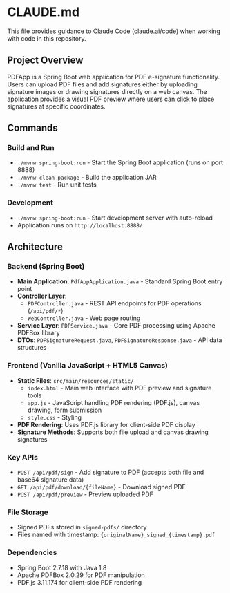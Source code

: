 # CLAUDE.md

This file provides guidance to Claude Code (claude.ai/code) when working with code in this repository.

## Project Overview

PDFApp is a Spring Boot web application for PDF e-signature functionality. Users can upload PDF files and add signatures either by uploading signature images or drawing signatures directly on a web canvas. The application provides a visual PDF preview where users can click to place signatures at specific coordinates.

## Commands

### Build and Run
- `./mvnw spring-boot:run` - Start the Spring Boot application (runs on port 8888)
- `./mvnw clean package` - Build the application JAR
- `./mvnw test` - Run unit tests

### Development
- `./mvnw spring-boot:run` - Start development server with auto-reload
- Application runs on `http://localhost:8888/`

## Architecture

### Backend (Spring Boot)
- **Main Application**: `PdfAppApplication.java` - Standard Spring Boot entry point
- **Controller Layer**: 
  - `PDFController.java` - REST API endpoints for PDF operations (`/api/pdf/*`)
  - `WebController.java` - Web page routing
- **Service Layer**: `PDFService.java` - Core PDF processing using Apache PDFBox library
- **DTOs**: `PDFSignatureRequest.java`, `PDFSignatureResponse.java` - API data structures

### Frontend (Vanilla JavaScript + HTML5 Canvas)
- **Static Files**: `src/main/resources/static/`
  - `index.html` - Main web interface with PDF preview and signature tools
  - `app.js` - JavaScript handling PDF rendering (PDF.js), canvas drawing, form submission
  - `style.css` - Styling
- **PDF Rendering**: Uses PDF.js library for client-side PDF display
- **Signature Methods**: Supports both file upload and canvas drawing signatures

### Key APIs
- `POST /api/pdf/sign` - Add signature to PDF (accepts both file and base64 signature data)
- `GET /api/pdf/download/{fileName}` - Download signed PDF
- `POST /api/pdf/preview` - Preview uploaded PDF

### File Storage
- Signed PDFs stored in `signed-pdfs/` directory
- Files named with timestamp: `{originalName}_signed_{timestamp}.pdf`

### Dependencies
- Spring Boot 2.7.18 with Java 1.8
- Apache PDFBox 2.0.29 for PDF manipulation
- PDF.js 3.11.174 for client-side PDF rendering
